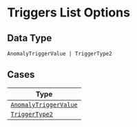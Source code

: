 
# Triggers List Options

## Data Type

`AnomalyTriggerValue | TriggerType2`

## Cases

| Type |
|  --- |
| [`AnomalyTriggerValue`](../../../doc/models/anomaly-trigger-value.md) |
| [`TriggerType2`](../../../doc/models/trigger-type-2.md) |

